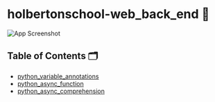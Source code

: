 # holbertonschool-web_back_end 📖

![App Screenshot](https://uploads-ssl.webflow.com/64107f65f30b6913983d6c14/644827fdce3ead23370bc88d_Back%20end%20web%20dev.png)

## Table of Contents 🗂️

 - [python_variable_annotations](https://github.com/MOUAYEDSB/holbertonschool-web_back_end/tree/main/python_variable_annotations)
  - [python_async_function](https://github.com/MOUAYEDSB/holbertonschool-web_back_end/tree/main/python_async_function)
   - [python_async_comprehension](https://github.com/MOUAYEDSB/holbertonschool-web_back_end/tree/main/python_async_comprehension)
